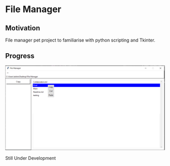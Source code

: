 # File Manager
## Motivation
File manager pet project to familiarise with python scripting and Tkinter.
## Progress
![image](Screens/Screenshot.png)

Still Under Development
